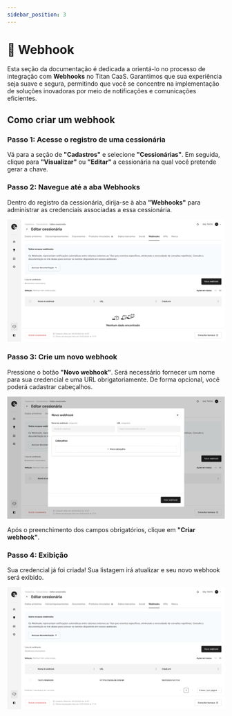 ```yaml
---
sidebar_position: 3
---
```


# 📢 Webhook

Esta seção da documentação é dedicada a orientá-lo no processo de integração com **Webhooks** no Titan CaaS. Garantimos que sua experiência seja suave e segura, permitindo que você se concentre na implementação de soluções inovadoras por meio de notificações e comunicações eficientes.

## Como criar um webhook

### Passo 1: Acesse o registro de uma cessionária

Vá para a seção de **"Cadastros"** e selecione **"Cessionárias"**. Em seguida, clique para **"Visualizar"** ou **"Editar"** a cessionária na qual você pretende gerar a chave.

### Passo 2: Navegue até a aba Webhooks

Dentro do registro da cessionária, dirija-se à aba **"Webhooks"** para administrar as credenciais associadas a essa cessionária.

![Imagem 1](./assets/listagem-webhook1.png)

### Passo 3: Crie um novo webhook

Pressione o botão **"Novo webhook"**. Será necessário fornecer um nome para sua credencial e uma URL obrigatoriamente. De forma opcional, você poderá cadastrar cabeçalhos.

![Imagem 2](./assets/novo-webhook.png)

Após o preenchimento dos campos obrigatórios, clique em **"Criar webhook"**.

### Passo 4: Exibição

Sua credencial já foi criada! Sua listagem irá atualizar e seu novo webhook será exibido.

![Imagem 2](./assets/listagem-webhook2.png)